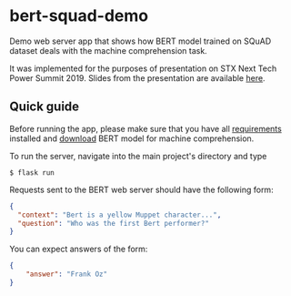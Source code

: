 # bert-squad-demo
Demo web server app that shows how BERT model trained on SQuAD dataset deals with the machine
comprehension task.

It was implemented for the purposes of presentation on STX Next Tech Power Summit 2019.
Slides from the presentation are available [here](slides/whats_new_in_word_vectors.pdf).

## Quick guide

Before running the app, please make sure that you have all [requirements](requirements.txt) installed 
and [download](model/README.md) BERT model for machine comprehension.

To run the server, navigate into the main project's directory and type

```
$ flask run
```

Requests sent to the BERT web server should have the following form:

```json
{
  "context": "Bert is a yellow Muppet character...",
  "question": "Who was the first Bert performer?"
}  
```

You can expect answers of the form:

```json
{
    "answer": "Frank Oz"
}
```